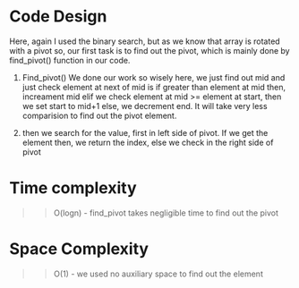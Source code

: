 # Code Design
Here, again I used the binary search, but as we know that array is rotated with a pivot so, our first task is to find out the pivot, which is mainly done by find_pivot() function in our code.

1. Find_pivot()
We done our work so wisely here, we just find out mid and just check element at next of mid is if greater than element at mid then, increament mid
elif we check element at mid >= element at start, then we set start to mid+1
else, we decrement end.
It will take very less comparision to find out the pivot element.

2. then we search for the value, first in left side of pivot.
If we get the element then, we return the index,  else we check in the right side of pivot

# Time complexity
> > O(logn) - find_pivot takes negligible time to find out the pivot

# Space Complexity

>> O(1) - we used no auxiliary space to find out the element 
